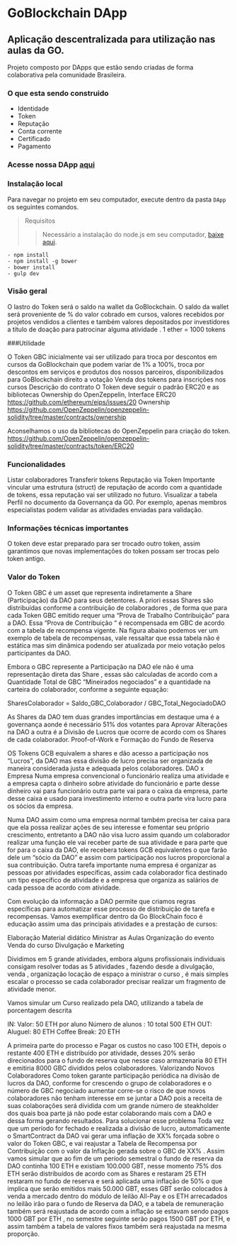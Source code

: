 # GoBlockchain DApp




## Aplicação descentralizada para utilização nas aulas da GO.

Projeto composto por DApps que estão sendo criadas de forma colaborativa pela comunidade Brasileira.

### O que esta sendo construido
- Identidade
- Token
- Reputação
- Conta corrente
- Certificado
- Pagamento

### Acesse nossa DApp [aqui](https://goblockchain.github.io/DApp/app/index.html) 


### Instalação local

Para navegar no projeto em seu computador, execute dentro da pasta `DApp` os seguintes comandos.

> Requisitos
>> Necessário a instalação do node.js em seu computador, [baixe aqui](https://nodejs.org/en/download/).


```
- npm install
- npm install -g bower
- bower install
- gulp dev
```



### Visão geral

O lastro do Token será o saldo na wallet da GoBlockchain. O saldo da wallet será proveniente de % do valor cobrado em cursos, valores recebidos por projetos vendidos a clientes e também valores depositados por investidores a título de doação para patrocinar alguma atividade .
1 ether = 1000 tokens

###Utilidade

O Token GBC inicialmente vai ser utilizado para
troca por descontos em cursos da GoBlockchain que podem variar de 1% a 100%, 
troca por descontos em serviços e produtos dos nossos parceiros, disponibilizados para GoBlockchain
direito a votação
Venda dos tokens para inscrições nos cursos
Descrição do contrato
O Token deve seguir o padrão ERC20 e as bibliotecas Ownership do OpenZeppelin, 
Interface ERC20
https://github.com/ethereum/eips/issues/20
Ownership
https://github.com/OpenZeppelin/openzeppelin-solidity/tree/master/contracts/ownership

Aconselhamos o uso da bibliotecas do OpenZeppelin para criação do token.
https://github.com/OpenZeppelin/openzeppelin-solidity/tree/master/contracts/token/ERC20

### Funcionalidades

Listar colaboradores
Transferir tokens
Reputação via Token
Importante vincular uma estrutura (struct) de reputação de acordo com a quantidade de tokens, essa reputação vai ser utilizado no futuro.
Visualizar a tabela Perfil no documento da Governança da GO.
Por exemplo, apenas membros especialistas podem validar as atividades enviadas para validação.

### Informações técnicas importantes
O token deve estar preparado para ser trocado outro token, assim garantimos que novas implementações do token possam ser trocas pelo token antigo.

### Valor do Token

O Token GBC é um asset que representa indiretamente a  Share (Participação) da DAO para seus detentores.
A  priori essas Shares são distribuídas conforme a contribuição de colaboradores , de forma que para cada Token GBC emitido requer uma “Prova de Trabalho Contribuição” para a DAO. 
Essa “Prova de Contribuição “ é recompensada em GBC de acordo com a tabela de recompensa vigente. Na figura abaixo podemos ver um exemplo de tabela de recompensas, vale ressaltar que essa tabela não é estática mas sim dinâmica podendo ser atualizada por meio  votação pelos participantes  da DAO.

Embora o GBC represente a Participação na DAO ele não é uma representação direta das Share , essas são calculadas de acordo com a Quantidade Total de GBC “Mineirados negociados” e a quantidade na carteira do colaborador, conforme a seguinte equação:

SharesColaborador = Saldo_GBC_Colaborador / GBC_Total_NegociadoDAO

As Shares da DAO tem duas grandes importâncias em destaque uma é a governança aonde é necessário 51% dos votantes para Aprovar Alterações na DAO a outra é a Divisão de Lucros que ocorre de acordo com os Shares de cada colaborador.
Proof-of-Work e Formação do Fundo de Reserva

OS Tokens GCB equivalem a shares e dão acesso a participação nos “Lucros”, da DAO mas essa divisão de lucro precisa ser organizada de maneira considerada justa e adequada pelos colaboradores.
DAO x Empresa
 Numa empresa convencional o funcionário realiza uma atividade e a empresa capta o dinheiro sobre atividade do funcionário e parte desse dinheiro vai para funcionário outra parte vai para o caixa da empresa, parte desse caixa e usado para investimento interno e outra parte vira lucro para os sócios da empresa.

Numa DAO assim como uma empresa normal também precisa ter caixa para que ela possa realizar ações de seu interesse e fomentar seu próprio crescimento, entretanto a DAO não visa lucro assim quando um colaborador realizar uma função ele vai receber parte de sua atividade e para parte que for para o caixa da DAO, ele recebera tokens GCB equivalentes o que farão dele um “sócio da DAO” e assim com participação nos lucros proporcional a sua contribuição.
Outra tarefa importante numa empresa é organizar as pessoas por atividades específicas, assim cada colaborador fica destinado um tipo específico de atividade e a empresa que organiza as salários de cada pessoa de acordo com atividade.

Com evolução da informação a DAO permite que criamos regras específicas para automatizar esse processo de distribuição de tarefa e recompensas. Vamos exemplificar dentro da Go BlockChain foco é educação assim uma das principais atividades e a prestação de cursos:  

Elaboração Material didático 
Ministrar as Aulas
Organização do evento
Venda do curso
Divulgação e Marketing

Dividimos em 5 grande atividades, embora alguns profissionais individuais consigam resolver todas as 5 atividades , fazendo desde a divulgação, venda , organização locação de espaço a ministrar o curso , é mais simples escalar o processo se cada colaborador precisar realizar um fragmento de  atividade menor.


Vamos simular um Curso realizado pela DAO, utilizando a tabela de porcentagem descrita


IN:
Valor: 50 ETH por aluno
Número de alunos : 10
total 500 ETH
OUT:
Aluguel: 80 ETH
Coffee Break: 20 ETH

A primeira parte do processo e Pagar os custos no caso 100 ETH, depois o restante 400 ETH e distribuído por atividade, desses 20% serão direcionados para o fundo de reserva que nesse caso armazenaria 80 ETH e emitiria 8000 GBC divididos pelos colaboradores.
Valorizando Novos Colaboradores 
Como token garante participação periódica na divisão de lucros da DAO, conforme for crescendo o grupo de colaboradores e o número de GBC negociado aumentar corre-se o risco de  que novos colaboradores não tenham interesse em se juntar a DAO pois a receita de suas colaborações será dividida com um grande número de steakholder dos quais boa parte já não pode estar colaborando mais com a DAO e dessa forma gerando resultados.
Para solucionar esse problema Toda vez que um período for fechado e realizada a divisão de lucro, automaticamente o SmartContract da DAO vai gerar uma inflação de XX% forçada sobre o valor do Token GBC, e vai reajustar a Tabela de Recompensa por Contribuição com o valor da Inflação gerada sobre o GBC de XX% .
Assim vamos simular que ao fim de um período semestral o fundo de reserva da DAO continha 100 ETH e existiam 100.000 GBT, nesse momento 75% dos ETH serão distribuídos de acordo com as Shares e restaram 25 ETH restaram no fundo de reserva e será aplicada uma inflação de 50% o que implica que serão emitidos mais 50.000 GBT, esses GBT serão colocados à venda a mercado dentro do módulo de leilão All-Pay e os ETH arrecadados no leilão irão para o fundo de Reserva da DAO, e a tabela de remuneração também será reajustada de acordo com a inflação se estavam sendo pagos 1000 GBT por ETH , no semestre seguinte serão pagos 1500 GBT por ETH, e assim também a tabela de valores fixos também será reajustada na mesma proporção.